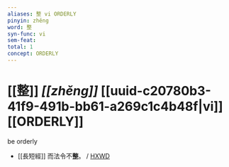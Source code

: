 ```yaml
---
aliases: 整 vi ORDERLY
pinyin: zhěng
word: 整
syn-func: vi
sem-feat: 
total: 1
concept: ORDERLY 
---
```

# [[整]] *[[zhěng]]*  [[uuid-c20780b3-41f9-491b-bb61-a269c1c4b48f|vi]] [[ORDERLY]]
be orderly
 - [[長短經]] 而法令不**整**。 / [HXWD](https://hxwd.org/textview.html?location=KR3j0015_CH7x2006_002-4a.404)